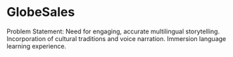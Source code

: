 # GlobeSales
Problem Statement:
Need for engaging, accurate multilingual storytelling.
Incorporation of cultural traditions and voice narration.
Immersion language learning experience.
